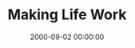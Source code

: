 ---
layout: series
series: "Making Life Work"
permalink: "/making-life-work/"
title: Making Life Work
date: 2000-09-02 00:00:00
endDate: 2000-09-23 00:00:00
description: "Join us as we investigate the collection of &quot;common&quot; sense in the book of Proverbs."
src: "http://s3.amazonaws.com/crossroads-media/images/legacy/content/"
---